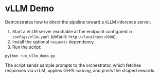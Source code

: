 # vLLM Demo

Demonstrates how to direct the pipeline toward a vLLM inference server.

1. Start a vLLM server reachable at the endpoint configured in
   `configs/vllm.yaml` (default: `http://localhost:8000`).
2. Install the optional `requests` dependency.
3. Run the script:

```bash
python run_vllm_demo.py
```

The script sends sample prompts to the orchestrator, which fetches responses via
vLLM, applies GEPA scoring, and prints the shaped rewards.
